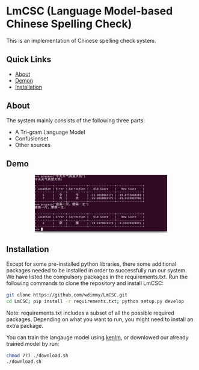 # LmCSC (Language Model-based Chinese Spelling Check)
This is an implementation of Chinese spelling check system.

## Quick Links

- [About](#about)
- [Demon](#demo)
- [Installation](#installation)

<span id="about">

## About

The system mainly consists of the following three parts:
- A Tri-gram Language Model
- Confusionset
- Other sources
</span>

<span id="demo">

## Demo

<p align="center"><img width="70%" src="img/example.png" /></p>
</span>

<span id="Installation">

## Installation

Except for some pre-installed python libraries, there some additional packages needed
to be installed in order to successfully run our system. We have listed the 
compulsory packages in the requirements.txt. Run the following commands
to clone the repository and install LmCSC:

```bash
git clone https://github.com/wdimmy/LmCSC.git
cd LmCSC; pip install -r requirements.txt; python setup.py develop

```

Note: requirements.txt includes a subset of all the possible required packages. 
Depending on what you want to run, you might need to install an extra package.

You can train the langauge model using [kenlm](https://github.com/kpu/kenlm.git), or downlowed our already trained model by run:

```bash
chmod 777 ./download.sh 
./download.sh 
```
</span>






